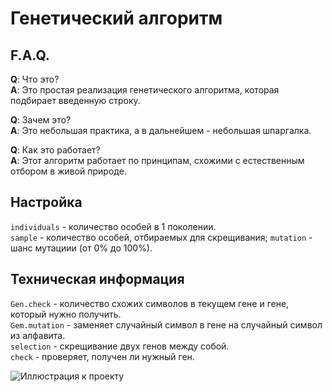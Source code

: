 # Генетический алгоритм

## F.A.Q.
**Q**: Что это?  
**A**: Это простая реализация генетического алгоритма, которая подбирает введенную строку.

**Q**: Зачем это?  
**A**: Это небольшая практика, а в дальнейшем - небольшая шпаргалка.

**Q**: Как это работает?  
**A**: Этот алгоритм работает по принципам, схожими с естественным отбором в живой природе.

## Настройка
`individuals` - количество особей в 1 поколении.  
`sample` - количество особей, отбираемых для скрещивания;
`mutation` - шанс мутациии (от 0% до 100%).  


## Техническая информация
`Gen.check` - количество схожих символов в текущем гене и гене, который нужно получить.  
`Gem.mutation` - заменяет случайный символ в гене на случайный символ из алфавита.  
`selection` - скрещивание двух генов между собой.  
`check` - проверяет, получен ли нужный ген.

![Иллюстрация к проекту](https://github.com/a-abram/genetic-algorithm/blob/master/Resources/ScreenGA.png)
